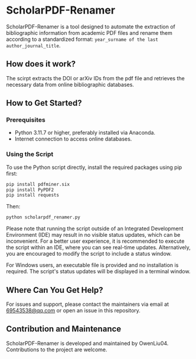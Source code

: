 # ScholarPDF-Renamer
ScholarPDF-Renamer is a tool designed to automate the extraction of bibliographic information from academic PDF files and rename them according to a standardized format: `year_surname of the last author_journal_title`. 

## How does it work?
The scirpt extracts the DOI or arXiv IDs from the pdf file and retrieves the necessary data from online bibliographic databases.

## How to Get Started?
### Prerequisites
- Python 3.11.7 or higher, preferably installed via Anaconda.
- Internet connection to access online databases.

### Using the Script
To use the Python script directly, install the required packages using pip first:
```bash
pip install pdfminer.six
pip install PyPDF2
pip install requests
```
Then:
```bash
python scholarpdf_renamer.py
```
Please note that running the script outside of an Integrated Development Environment (IDE) may result in no visible status updates, which can be inconvenient. For a better user experience, it is recommended to execute the script within an IDE, where you can see real-time updates. Alternatively, you are encouraged to modify the script to include a status window.

For Windows users, an executable file is provided and no installation is required. The script's status updates will be displayed in a terminal window.

## Where Can You Get Help?
For issues and support, please contact the maintainers via email at 69543538@qq.com or open an issue in this repository.

## Contribution and Maintenance
ScholarPDF-Renamer is developed and maintained by OwenLiu04. Contributions to the project are welcome.
